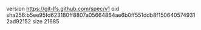 version https://git-lfs.github.com/spec/v1
oid sha256:b5ee95fd623180ff8807a05664864ae6b0ff551ddb8f1506405749312ad92152
size 21685
